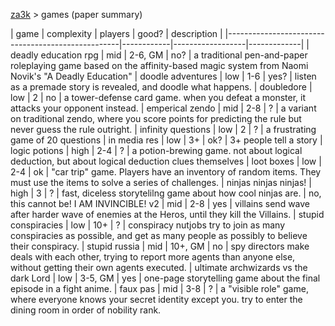 [za3k](/) > games (paper summary)

| game                                              | complexity | players  | good? | description |
|---------------------------------------------------|------------|------------------|-------------|
| deadly education rpg                              | mid        | 2-6, GM  | no?   | a traditional pen-and-paper roleplaying game based on the affinity-based magic system from Naomi Novik's "A Deadly Education"
| doodle adventures                                 | low        | 1-6      | yes?  | listen as a premade story is revealed, and doodle what happens.
| doubledore                                        | low        | 2        | no    | a tower-defense card game. when you defeat a monster, it attacks your opponent instead.
| emperical zendo                                   | mid        | 2-8      | ?     | a variant on traditional zendo, where you score points for predicting the rule but never guess the rule outright.
| infinity questions                                | low        | 2        | ?     | a frustrating game of 20 questions
| in media res                                      | low        | 3+       | ok?   | 3+ people tell a story
| logic potions                                     | high       | 2-4      | ?     | a potion-brewing game. not about logical deduction, but about logical deduction clues themselves
| loot boxes                                        | low        | 2-4      | ok    | "car trip" game. Players have an inventory of random items. They must use the items to solve a series of challenges.
| ninjas ninjas ninjas!                             | high       | 3        | ?     | fast, diceless storytelilng game about how cool ninjas are.
| no, this cannot be! I AM INVINCIBLE! v2           | mid        | 2-8      | yes   | villains send wave after harder wave of enemies at the Heros, until they kill the Villains.
| stupid conspiracies                               | low        | 10+      | ?     | conspiracy nutjobs try to join as many conspiracies as possible, and get as many people as possibly to believe their conspiracy.
| stupid russia                                     | mid        | 10+, GM  | no    | spy directors make deals with each other, trying to report more agents than anyone else, without getting their own agents executed.
| ultimate archwizards vs the dark Lord             | low        | 3-5, GM  | yes   | one-page storytelling game about the final episode in a fight anime.
| faux pas                                          | mid        | 3-8      | ?     | a "visible role" game, where everyone knows your secret identity except you. try to enter the dining room in order of nobility rank.
